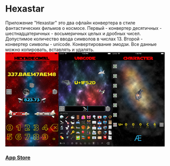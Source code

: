 # Hexastar

Приложение "Hexastar" это два офлайн конвертера в стиле фантастических фильмов о космосе. Первый - конвертер десятичных - шестнадцатеричных - восьмеричных целых и дробных чисел. Допустимое количество ввода символов в числах 13. Второй - конвертер символы - unicode. Конвертирование эмодзи. Все данные можно копировать, вставлять и удалять.
![](https://github.com/TOxaREY/Hexastar/blob/master/image/he.png?raw=true)

### [App Store](https://itunes.apple.com/ru/app/hexastar/id1327719099?mt=8)